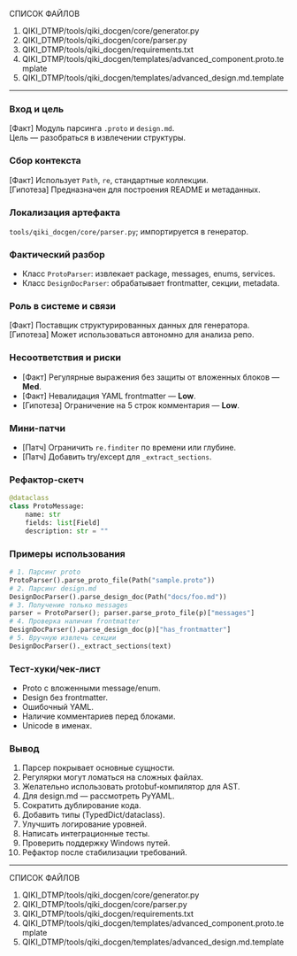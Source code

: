 СПИСОК ФАЙЛОВ  
1. QIKI_DTMP/tools/qiki_docgen/core/generator.py  
2. QIKI_DTMP/tools/qiki_docgen/core/parser.py  
3. QIKI_DTMP/tools/qiki_docgen/requirements.txt  
4. QIKI_DTMP/tools/qiki_docgen/templates/advanced_component.proto.template  
5. QIKI_DTMP/tools/qiki_docgen/templates/advanced_design.md.template  

---

### Вход и цель  
[Факт] Модуль парсинга `.proto` и `design.md`.  
Цель — разобраться в извлечении структуры.

### Сбор контекста  
[Факт] Использует `Path`, `re`, стандартные коллекции.  
[Гипотеза] Предназначен для построения README и метаданных.

### Локализация артефакта  
`tools/qiki_docgen/core/parser.py`; импортируется в генератор.

### Фактический разбор  
- Класс `ProtoParser`: извлекает package, messages, enums, services.  
- Класс `DesignDocParser`: обрабатывает frontmatter, секции, metadata.

### Роль в системе и связи  
[Факт] Поставщик структурированных данных для генератора.  
[Гипотеза] Может использоваться автономно для анализа репо.

### Несоответствия и риски  
- [Факт] Регулярные выражения без защиты от вложенных блоков — **Med**.  
- [Факт] Невалидация YAML frontmatter — **Low**.  
- [Гипотеза] Ограничение на 5 строк комментария — **Low**.

### Мини-патчи  
- [Патч] Ограничить `re.finditer` по времени или глубине.  
- [Патч] Добавить try/except для `_extract_sections`.

### Рефактор-скетч  
```python
@dataclass
class ProtoMessage:
    name: str
    fields: list[Field]
    description: str = ""
```

### Примеры использования  
```python
# 1. Парсинг proto
ProtoParser().parse_proto_file(Path("sample.proto"))
# 2. Парсинг design.md
DesignDocParser().parse_design_doc(Path("docs/foo.md"))
# 3. Получение только messages
parser = ProtoParser(); parser.parse_proto_file(p)["messages"]
# 4. Проверка наличия frontmatter
DesignDocParser().parse_design_doc(p)["has_frontmatter"]
# 5. Вручную извлечь секции
DesignDocParser()._extract_sections(text)
```

### Тест‑хуки/чек‑лист  
- Proto с вложенными message/enum.  
- Design без frontmatter.  
- Ошибочный YAML.  
- Наличие комментариев перед блоками.  
- Unicode в именах.

### Вывод  
1. Парсер покрывает основные сущности.  
2. Регулярки могут ломаться на сложных файлах.  
3. Желательно использовать protobuf‑компилятор для AST.  
4. Для design.md — рассмотреть PyYAML.  
5. Сократить дублирование кода.  
6. Добавить типы (TypedDict/dataclass).  
7. Улучшить логирование уровней.  
8. Написать интеграционные тесты.  
9. Проверить поддержку Windows путей.  
10. Рефактор после стабилизации требований.

---

СПИСОК ФАЙЛОВ  
1. QIKI_DTMP/tools/qiki_docgen/core/generator.py  
2. QIKI_DTMP/tools/qiki_docgen/core/parser.py  
3. QIKI_DTMP/tools/qiki_docgen/requirements.txt  
4. QIKI_DTMP/tools/qiki_docgen/templates/advanced_component.proto.template  
5. QIKI_DTMP/tools/qiki_docgen/templates/advanced_design.md.template  
